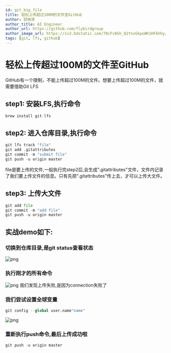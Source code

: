 ```yaml
---
id: git_big_file
title: 轻松上传超过100M的文件至GitHub
author: 招晓贤
author_title: AI Engineer
author_url: https://github.com/flybirdgroup
author_image_url: https://ss3.bdstatic.com/70cFv8Sh_Q1YnxGkpoWK1HF6hhy/it/u=1615738601,1434436036&fm=26&gp=0.jpg
tags: [git, lfs, github]
---
```

# 轻松上传超过100M的文件至GitHub
GitHub有一个限制，不能上传超过100M的文件。想要上传超过100M的文件，就需要借助Git LFS
<!--truncate-->

## step1: 安装LFS,执行命令
```python
brew install git-lfs
```

## step2: 进入仓库目录,执行命令

```python
git lfs track "file"
git add .gitattributes
git commit -m "submit file"
git push -u origin master 
```
file是要上传的文件,一般执行完step2后,会生成".gitattributes"文件，文件内记录了我们要上传文件的信息。只有先把".gitattributes"传上去，才可以上传大文件。

## step3: 上传大文件

```python
git add file
git commit -m "add file"
git push -u origin master
```
## 实战demo如下:
### 切换到仓库目录,是git status查看状态
![png](../img/git/1.png)
### 执行刚才的所有命令
![png](../img/git/2.png)
我们发现上传失败,是因为connection失败了

### 我们尝试设置全球变量
```python
git config --global user.name"name"
```
![png](../img/git/3.png)

### 重新执行push命令,最后上传成功啦
```python
git push -u origin master
```
